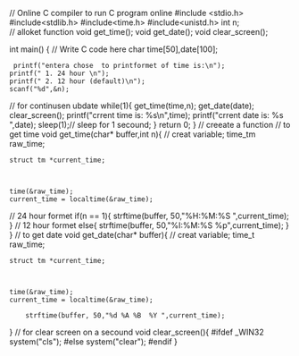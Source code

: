 // Online C compiler to run C program online
#include <stdio.h>
#include<stdlib.h>
#include<time.h>
#include<unistd.h>
int n;  
// alloket function
void get_time();
void get_date();
void clear_screen();

int main() {
    // Write C code here
    char time[50],date[100];
    
     printf("entera chose  to printformet of time is:\n");
    printf(" 1. 24 hour \n");
    printf(" 2. 12 hour (default)\n");
    scanf("%d",&n);
   // for continusen ubdate
   while(1){
        get_time(time,n);
        get_date(date);
        clear_screen();
        printf("crrent time is: %s\n",time);
        printf("crrent date  is: %s ",date);
        sleep(1);// sleep for 1 secound;
    }
     return 0;
}
// creeate a  function 
// to get time
void get_time(char* buffer,int n){
     // creat variable;
     time_tm raw_time; 
     
    struct tm *current_time;
   
    
    
    time(&raw_time);
    current_time = localtime(&raw_time);
// 24 hour formet
    if(n == 1){
        strftime(buffer, 50,"%H:%M:%S ",current_time);
    }
// 12 hour formet
    else{
        strftime(buffer, 50,"%I:%M:%S %p",current_time);
    }
}
// to get date
void get_date(char* buffer){
     // creat variable;
     time_t raw_time;
     
    struct tm *current_time;
   
    
    
    time(&raw_time);
    current_time = localtime(&raw_time);
    
        strftime(buffer, 50,"%d %A %B  %Y ",current_time);
    
}
// for clear screen on a secound
void clear_screen(){
    #ifdef _WIN32
        system("cls");
    #else
        system("clear");
    #endif
}
